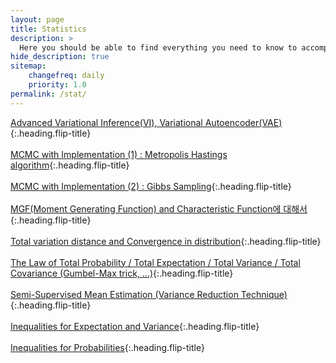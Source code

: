 ```yaml
---
layout: page
title: Statistics
description: >
  Here you should be able to find everything you need to know to accomplish the most common tasks when blogging with Hydejack.
hide_description: true
sitemap:
    changefreq: daily
    priority: 1.0
permalink: /stat/
---
```


[Advanced Variational Inference(VI), Variational Autoencoder(VAE)]{:.heading.flip-title} \
\
[MCMC with Implementation (1) : Metropolis Hastings algorithm]{:.heading.flip-title} \
\
[MCMC with Implementation (2) : Gibbs Sampling]{:.heading.flip-title} \
\
[MGF(Moment Generating Function) and Characteristic Function에 대해서]{:.heading.flip-title} \
\
[Total variation distance and Convergence in distribution]{:.heading.flip-title}\
\
[The Law of Total Probability / Total Expectation / Total Variance / Total Covariance (Gumbel-Max trick, ...)]{:.heading.flip-title} \
\
[Semi-Supervised Mean Estimation (Variance Reduction Technique)]{:.heading.flip-title}\
\
[Inequalities for Expectation and Variance]{:.heading.flip-title}\
\
[Inequalities for Probabilities]{:.heading.flip-title}

[Advanced Variational Inference(VI), Variational Autoencoder(VAE)]: /stat/2024-03-02-vi
[MCMC with Implementation (1) : Metropolis Hastings algorithm]: /stat/2024-03-04-mcmc
[MCMC with Implementation (2) : Gibbs Sampling]: /stat/2024-03-06-gibbs
[MGF(Moment Generating Function) and Characteristic Function에 대해서]: /stat/2024-04-12-MGF
[Total variation distance and Convergence in distribution]: /stat/2024-04-14-dTV
[The Law of Total Probability / Total Expectation / Total Variance / Total Covariance (Gumbel-Max trick, ...)]: /stat/2024-04-14-lawtotal
[Semi-Supervised Mean Estimation (Variance Reduction Technique)]: /stat/2024-04-16-SSmean
[Inequalities for Expectation and Variance]: /stat/2024-04-16-ineq1
[Inequalities for Probabilities]: /stat/2024-04-18-ineq2